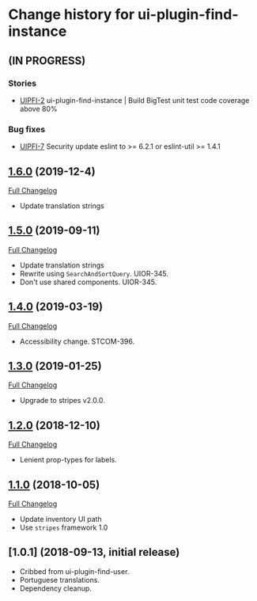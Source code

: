 # Change history for ui-plugin-find-instance

## (IN PROGRESS)

### Stories
* [UIPFI-2](https://issues.folio.org/browse/UIPFI-2) ui-plugin-find-instance | Build BigTest unit test code coverage above 80%

### Bug fixes
* [UIPFI-7](https://issues.folio.org/browse/UIPFI-7) Security update eslint to >= 6.2.1 or eslint-util >= 1.4.1

## [1.6.0](https://github.com/folio-org/ui-plugin-find-instance/tree/v1.6.0) (2019-12-4)
[Full Changelog](https://github.com/folio-org/ui-plugin-find-instance/compare/v1.5.0...v1.6.0)

* Update translation strings

## [1.5.0](https://github.com/folio-org/ui-plugin-find-instance/tree/v1.5.0) (2019-09-11)
[Full Changelog](https://github.com/folio-org/ui-plugin-find-instance/compare/v1.4.0...v1.5.0)

* Update translation strings
* Rewrite using `SearchAndSortQuery`. UIOR-345.
* Don't use shared components. UIOR-345.

## [1.4.0](https://github.com/folio-org/ui-plugin-find-instance/tree/v1.4.0) (2019-03-19)
[Full Changelog](https://github.com/folio-org/ui-plugin-find-instance/compare/v1.3.0...v1.4.0)

* Accessibility change. STCOM-396.

## [1.3.0](https://github.com/folio-org/ui-plugin-find-instance/tree/v1.3.0) (2019-01-25)
[Full Changelog](https://github.com/folio-org/ui-plugin-find-instance/compare/v1.2.0...v1.3.0)

* Upgrade to stripes v2.0.0.

## [1.2.0](https://github.com/folio-org/ui-plugin-find-instance/tree/v1.2.0) (2018-12-10)
[Full Changelog](https://github.com/folio-org/ui-plugin-find-instance/compare/v1.1.0...v1.2.0)

* Lenient prop-types for labels.

## [1.1.0](https://github.com/folio-org/ui-plugin-find-instance/tree/v1.1.0) (2018-10-05)
[Full Changelog](https://github.com/folio-org/ui-plugin-find-instance/compare/v1.0.1...v1.1.0)

* Update inventory UI path
* Use `stripes` framework 1.0

## [1.0.1] (2018-09-13, initial release)

* Cribbed from ui-plugin-find-user.
* Portuguese translations.
* Dependency cleanup.

